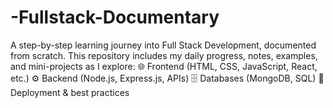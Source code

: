 # -Fullstack-Documentary
A step-by-step learning journey into Full Stack Development, documented from scratch. This repository includes my daily progress, notes, examples, and mini-projects as I explore:  🌐 Frontend (HTML, CSS, JavaScript, React, etc.)  ⚙️ Backend (Node.js, Express.js, APIs)  🗄️ Databases (MongoDB, SQL)  🚀 Deployment &amp; best practices

